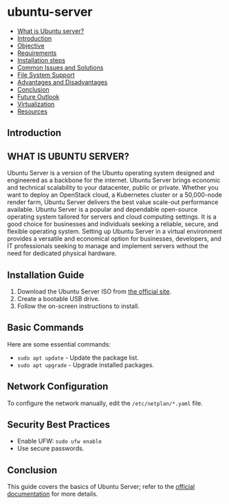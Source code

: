 # ubuntu-server
- [What is Ubuntu server?](#what-is-ububntu-srever?)
- [Introduction](#introduction)
- [Objective](#objective)
- [Requirements](#requirements)
- [Installation steps](#installation-steps)
- [Common Issues and Solutions](#common-issues-and-solutions)
- [File System Support](#file-system-support)
- [Advantages and Disadvantages](#advantages-and-disadvantages)
- [Conclusion](#conclusion)
- [Future Outlook](#future-outlook)
- [Virtualization](#virtualization)
- [Resources](#resources)

## Introduction
## WHAT IS UBUNTU SERVER? 
Ubuntu Server is a version of the Ubuntu operating system designed and engineered as a backbone for the internet. Ubuntu Server brings economic and technical scalability to your datacenter, public or private. Whether you want to deploy an OpenStack cloud, a Kubernetes cluster or a 50,000-node render farm, Ubuntu Server delivers the best value scale-out performance available. Ubuntu Server is a popular and dependable open-source operating system tailored for servers and cloud computing settings. It is a good choice for businesses and individuals seeking a reliable, secure, and flexible operating system. Setting up Ubuntu Server in a virtual environment provides a versatile and economical option for businesses, developers, and IT professionals seeking to manage and implement servers without the need for dedicated physical hardware.
## Installation Guide
1. Download the Ubuntu Server ISO from [the official site](https://ubuntu.com/download/server).
2. Create a bootable USB drive.
3. Follow the on-screen instructions to install.

## Basic Commands
Here are some essential commands:
- `sudo apt update` - Update the package list.
- `sudo apt upgrade` - Upgrade installed packages.

## Network Configuration
To configure the network manually, edit the `/etc/netplan/*.yaml` file.

## Security Best Practices
- Enable UFW: `sudo ufw enable`
- Use secure passwords.

## Conclusion
This guide covers the basics of Ubuntu Server; refer to the [official documentation](https://ubuntu.com/server/docs) for more details.

